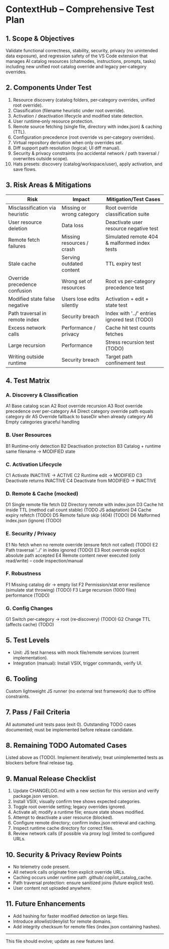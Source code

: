 # ContextHub – Comprehensive Test Plan

## 1. Scope & Objectives
Validate functional correctness, stability, security, privacy (no unintended data exposure), and regression safety of the VS Code extension that manages AI catalog resources (chatmodes, instructions, prompts, tasks) including new unified root catalog override and legacy per‑category overrides.

## 2. Components Under Test
1. Resource discovery (catalog folders, per‑category overrides, unified root override).
2. Classification (filename heuristic under root override).
3. Activation / deactivation lifecycle and modified state detection.
4. User runtime‑only resource protection.
5. Remote source fetching (single file, directory with index.json) & caching (TTL).
6. Configuration precedence (root override vs per‑category overrides).
7. Virtual repository derivation when only overrides set.
8. Diff support path resolution (logical; UI diff manual).
9. Security & privacy constraints (no accidental network / path traversal / overwrites outside scope).
10. Hats presets: discovery (catalog/workspace/user), apply activation, and save flows.

## 3. Risk Areas & Mitigations
| Risk | Impact | Mitigation/Test Cases |
|------|--------|-----------------------|
| Misclassification via heuristic | Missing or wrong category | Root override classification suite |
| User resource deletion | Data loss | Deactivate user resource negative test |
| Remote fetch failures | Missing resources / crash | Simulated remote 404 & malformed index tests |
| Stale cache | Serving outdated content | TTL expiry test |
| Override precedence confusion | Wrong set of resources | Root vs per‑category precedence test |
| Modified state false negative | Users lose edits silently | Activation + edit + state test |
| Path traversal in remote index | Security breach | Index with '../' entries ignored test (TODO) |
| Excess network calls | Performance / privacy | Cache hit test counts fetches |
| Large recursion | Performance | Stress recursion test (TODO) |
| Writing outside runtime | Security breach | Target path confinement test |

## 4. Test Matrix
### A. Discovery & Classification
A1 Base catalog scan
A2 Root override recursion
A3 Root override precedence over per‑category
A4 Direct category override path equals category dir
A5 Override fallback to baseDir when already category
A6 Empty categories graceful handling

### B. User Resources
B1 Runtime‑only detection
B2 Deactivation protection
B3 Catalog + runtime same filename -> MODIFIED state

### C. Activation Lifecycle
C1 Activate INACTIVE -> ACTIVE
C2 Runtime edit -> MODIFIED
C3 Deactivate returns INACTIVE
C4 Deactivate from MODIFIED -> INACTIVE

### D. Remote & Cache (mocked)
D1 Single remote file fetch
D2 Directory remote with index.json
D3 Cache hit inside TTL (method call count stable) (TODO JS adaptation)
D4 Cache expiry refetch (TODO)
D5 Remote failure skip (404) (TODO)
D6 Malformed index.json (ignore) (TODO)

### E. Security / Privacy
E1 No fetch when no remote override (ensure fetch not called) (TODO)
E2 Path traversal '../' in index ignored (TODO)
E3 Root override explicit absolute path accepted
E4 Remote content never executed (only read/write) – code inspection/manual

### F. Robustness
F1 Missing catalog dir -> empty list
F2 Permission/stat error resilience (simulate stat throwing) (TODO)
F3 Large recursion (1000 files) performance (TODO)

### G. Config Changes
G1 Switch per‑category -> root (re‑discovery) (TODO)
G2 Change TTL (affects cache) (TODO)

## 5. Test Levels
- Unit: JS test harness with mock file/remote services (current implementation).
- Integration (manual): Install VSIX, trigger commands, verify UI.

## 6. Tooling
Custom lightweight JS runner (no external test framework) due to offline constraints.

## 7. Pass / Fail Criteria
All automated unit tests pass (exit 0). Outstanding TODO cases documented; must be implemented before release candidate.

## 8. Remaining TODO Automated Cases
Listed above as (TODO). Implement iteratively; treat unimplemented tests as blockers before final release tag.

## 9. Manual Release Checklist
1. Update CHANGELOG.md with a new section for this version and verify package.json version.
2. Install VSIX; visually confirm tree shows expected categories.
3. Toggle root override setting; legacy overrides ignored.
4. Activate all; modify a runtime file; ensure state shows modified.
5. Attempt to deactivate a user resource (blocked).
6. Configure remote directory; confirm index.json retrieval and caching.
7. Inspect runtime cache directory for correct files.
8. Review network calls (if possible via proxy log) limited to configured URLs.

## 10. Security & Privacy Review Points
- No telemetry code present.
- All network calls originate from explicit override URLs.
- Caching occurs under runtime path .github/.copilot_catalog_cache.
- Path traversal protection: ensure sanitized joins (future explicit test).
- User content not uploaded anywhere.

## 11. Future Enhancements
- Add hashing for faster modified detection on large files.
- Introduce allowlist/denylist for remote domains.
- Add integrity checksum for remote files (index.json containing hashes).

---
This file should evolve; update as new features land.
